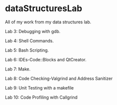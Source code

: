 # dataStructuresLab
All of my work from my data structures lab.

Lab 3: Debugging with gdb.

Lab 4: Shell Commands.

Lab 5: Bash Scripting. 

Lab 6: IDEs-Code::Blocks and QtCreator.

Lab 7: Make.

Lab 8: Code Checking-Valgrind and Address Sanitizer  

Lab 9: Unit Testing with a makefile

Lab 10: Code Profiling with Callgrind
